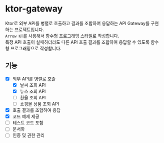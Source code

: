 # ktor-gateway

Ktor로 외부 API를 병렬로 호출하고 결과를 조합하여 응답하는 API Gateway를 구현하는 프로젝트입니다.  
`Arrow KT`를 사용해서 함수형 프로그래밍 스타일로 작성합니다.  
특정 API 호출이 실패하더라도 다른 API 호출 결과를 조합하여 응답할 수 있도록 함수형 프로그래밍으로 작성합니다.  

## 기능
- [x] 외부 API를 병렬로 호출
  - [x] 날씨 조회 API
  - [x] 뉴스 조회 API
  - [ ] 환율 조회 API
  - [ ] 쇼핑몰 상품 조회 API
- [x] 호출 결과를 조합하여 응답
- [x] 코드 예제 제공
- [ ] 테스트 코드 포함
- [ ] 문서화
- [ ] 인증 및 권한 관리
